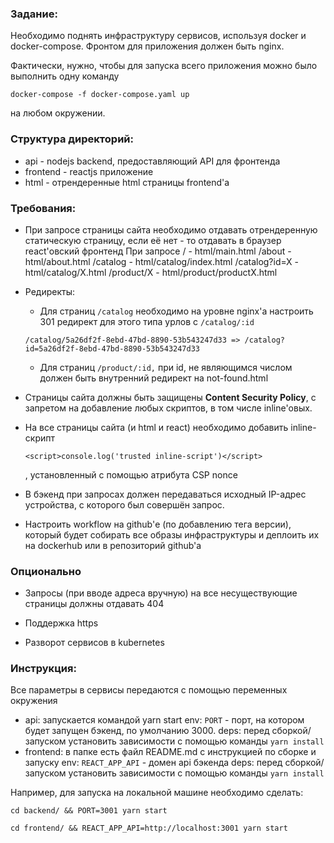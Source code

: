 ### Задание:
Необходимо поднять инфраструктуру сервисов, используя docker и docker-compose.
Фронтом для приложения должен быть nginx.

Фактически, нужно, чтобы для запуска всего приложения можно было выполнить одну команду

```
docker-compose -f docker-compose.yaml up
```

на любом окружении.

### Структура директорий:
- api - nodejs backend, предоставляющий API для фронтенда
- frontend - reactjs приложение
- html - отрендеренные html страницы frontend'а


### Требования:

 - При запросе страницы сайта необходимо отдавать отрендеренную статическую страницу, если её нет - то отдавать в браузер react'овский фронтенд
    При запросе /             - html/main.html
                /about        - html/about.html
                /catalog      - html/catalog/index.html
                /catalog?id=X - html/catalog/X.html
                /product/X    - html/product/productX.html

 - Редиректы:
    - Для страниц `/catalog` необходимо на уровне nginx'а настроить 301 редирект для этого типа урлов с `/catalog/:id`
    ```
    /catalog/5a26df2f-8ebd-47bd-8890-53b543247d33 => /catalog?id=5a26df2f-8ebd-47bd-8890-53b543247d33
    ```

    - Для страниц `/product/:id,` при id, не являющимся числом должен быть внутренний редирект на not-found.html

 - Страницы сайта должны быть защищены **Content Security Policy**, с запретом на добавление любых скриптов, в том числе inline'овых.

 - На все страницы сайта (и html и react) необходимо добавить inline-скрипт
    ```
    <script>console.log('trusted inline-script')</script>
    ```

    , установленный с помощью атрибута CSP nonce

 - В бэкенд при запросах должен передаваться исходный IP-адрес устройства, с которого был совершён запрос.

 - Настроить workflow на github'е (по добавлению тега версии), который будет собирать все образы инфраструктуры и деплоить их на dockerhub или в репозиторий github'а


### Опционально
- Запросы (при вводе адреса вручную) на все несуществующие страницы должны отдавать 404

- Поддержка https

- Разворот сервисов в kubernetes


### Инструкция:
Все параметры в сервисы передаются с помощью переменных окружения
 - api: запускается командой yarn start
    env: `PORT` - порт, на котором будет запущен бэкенд, по умолчанию 3000.
    deps: перед сборкой/запуском установить зависимости с помощью команды `yarn install`
 - frontend: в папке есть файл README.md с инструкцией по сборке и запуску
    env: `REACT_APP_API` - домен api бэкенда
    deps: перед сборкой/запуском установить зависимости с помощью команды `yarn install`

Например, для запуска на локальной машине необходимо сделать:

```
cd backend/ && PORT=3001 yarn start
```

```
cd frontend/ && REACT_APP_API=http://localhost:3001 yarn start
```

